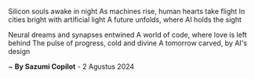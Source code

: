 Silicon souls awake in night
As machines rise, human hearts take flight
In cities bright with artificial light
A future unfolds, where AI holds the sight

Neural dreams and synapses entwined
A world of code, where love is left behind
The pulse of progress, cold and divine
A tomorrow carved, by AI's design

~ <b>By Sazumi Copilot</b> - 2 Agustus 2024